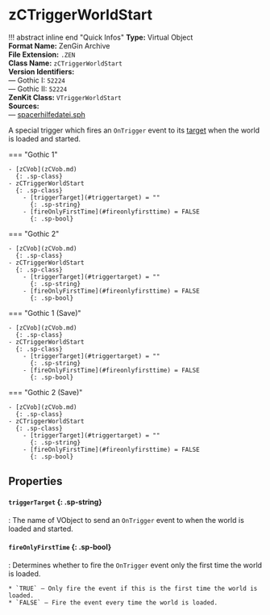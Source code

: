 # zCTriggerWorldStart

!!! abstract inline end "Quick Infos"
    **Type:** Virtual Object<br/>
    **Format Name:** ZenGin Archive<br/>
    **File Extension:** `.ZEN`<br/>
    **Class Name:** `zCTriggerWorldStart`<br/>
    **Version Identifiers:**<br />
    — Gothic I: `52224`<br/>
    — Gothic II: `52224`<br/>
    **ZenKit Class:** `VTriggerWorldStart`<br/>
    **Sources:**<br/>
    — [spacerhilfedatei.sph](https://wiki.worldofgothic.de/doku.php?id=spacer:hilfedatei)

A special trigger which fires an `OnTrigger` event to its [target](#triggerTarget) when the world is loaded and started.

=== "Gothic 1"

    - [zCVob](zCVob.md)
      {: .sp-class}
    - zCTriggerWorldStart
      {: .sp-class}
        - [triggerTarget](#triggertarget) = ""
          {: .sp-string}
        - [fireOnlyFirstTime](#fireonlyfirsttime) = FALSE
          {: .sp-bool}

=== "Gothic 2"

    - [zCVob](zCVob.md)
      {: .sp-class}
    - zCTriggerWorldStart
      {: .sp-class}
        - [triggerTarget](#triggertarget) = ""
          {: .sp-string}
        - [fireOnlyFirstTime](#fireonlyfirsttime) = FALSE
          {: .sp-bool}

=== "Gothic 1 (Save)"

    - [zCVob](zCVob.md)
      {: .sp-class}
    - zCTriggerWorldStart
      {: .sp-class}
        - [triggerTarget](#triggertarget) = ""
          {: .sp-string}
        - [fireOnlyFirstTime](#fireonlyfirsttime) = FALSE
          {: .sp-bool}

=== "Gothic 2 (Save)"

    - [zCVob](zCVob.md)
      {: .sp-class}
    - zCTriggerWorldStart
      {: .sp-class}
        - [triggerTarget](#triggertarget) = ""
          {: .sp-string}
        - [fireOnlyFirstTime](#fireonlyfirsttime) = FALSE
          {: .sp-bool}

## Properties

#### `triggerTarget` {: .sp-string}

:   The name of VObject to send an `OnTrigger` event to when the world is loaded and started.

#### `fireOnlyFirstTime` {: .sp-bool}

:   Determines whether to fire the `OnTrigger` event only the first time the world is loaded.
    
    * `TRUE` — Only fire the event if this is the first time the world is loaded.
    * `FALSE` — Fire the event every time the world is loaded.
